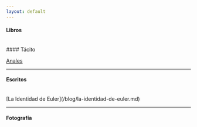 ```yaml
---
layout: default
---
```


#### Libros
<br />
#### Tácito

[Anales](/libros/anales-libro-1.md)

---

#### Escritos
<br />
[La Identidad de Euler](/blog/la-identidad-de-euler.md)

---

#### Fotografía
<br />
